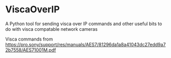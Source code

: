 # ViscaOverIP
A Python tool for sending visca over IP commands and other useful bits to do with visca compatable network cameras

Visca commands from https://pro.sony/support/res/manuals/AES7/81296da1a8a41043dc27edd9a72b7558/AES71001M.pdf
